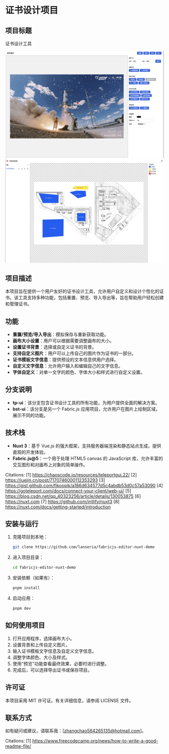 # 证书设计项目

## 项目标题

证书设计工具

![](docs/tp-ui-demo.jpg)
![](docs/bst-ui-demo.jpg)

## 项目描述

本项目旨在提供一个用户友好的证书设计工具，允许用户自定义和设计个性化的证书。该工具支持多种功能，包括重置、预览、导入导出等，旨在帮助用户轻松创建和管理证书。

## 功能

- **重置/预览/导入导出**：模拟保存与重新获取功能。
- **画布大小设置**：用户可以根据需要调整画布的大小。
- **设置证书背景**：选择或自定义证书的背景。
- **支持自定义图片**：用户可以上传自己的图片作为证书的一部分。
- **证书模板文字信息**：提供预设的文本信息供用户选择。
- **自定义文字信息**：允许用户输入和编辑自己的文字信息。
- **字体自定义**：对单一文字的颜色、字体大小和样式进行自定义设置。

## 分支说明

- **tp-ui**：该分支包含证书设计工具的所有功能，为用户提供全面的解决方案。
- **bst-ui**：该分支是另一个 Fabric.js 应用项目，允许用户在图片上绘制区域，展示不同的功能。

## 技术栈

- **Nuxt 3**：基于 Vue.js 的强大框架，支持服务器端渲染和静态站点生成，提供直观的开发体验。
- **Fabric.js@5**：一个用于处理 HTML5 canvas 的 JavaScript 库，允许丰富的交互图形和对画布上对象的简单操作。

Citations:
[1] https://chaoscode.io/resources/teleportgui.22/
[2] https://juejin.cn/post/7170746000112353293
[3] https://gist.github.com/fikoopik/a186d634577d5c4abdb53d0c57a53090
[4] https://goteleport.com/docs/connect-your-client/web-ui/
[5] https://blog.csdn.net/qq_40323256/article/details/130053875
[6] https://nuxt.com
[7] https://github.com/intlify/nuxt3
[8] https://nuxt.com/docs/getting-started/introduction

## 安装与运行

1. 克隆项目到本地：
   ```bash
   git clone https://github.com/lanseria/fabricjs-editor-nuxt-demo
   ```
2. 进入项目目录：
   ```bash
   cd fabricjs-editor-nuxt-demo
   ```
3. 安装依赖（如果有）：
   ```bash
   pnpm install
   ```
4. 启动应用：
   ```bash
   pnpm dev
   ```

## 如何使用项目

1. 打开应用程序，选择画布大小。
2. 设置背景和上传自定义图片。
3. 输入证书模板文字信息及自定义文字信息。
4. 调整字体颜色、大小及样式。
5. 使用“预览”功能查看最终效果，必要时进行调整。
6. 完成后，可以选择导出证书或保存项目。

## 许可证

本项目采用 MIT 许可证。有关详细信息，请参阅 LICENSE 文件。

## 联系方式

如有疑问或建议，请联系我：[zhangchao564265135@hotmail.com]。

Citations:
[1] https://www.freecodecamp.org/news/how-to-write-a-good-readme-file/
